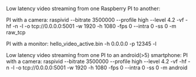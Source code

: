 Low latency video streaming from one Raspberry PI to another:

PI with a camera:
raspivid --bitrate 3500000 --profile high --level 4.2 -vf -hf -n -l -o tcp://0.0.0.0:5001 -w 1920 -h 1080 -fps 0 --intra 0 -ss 0 -m raw_tcp

PI with a monitor:
hello_video_active.bin -h 0.0.0.0 -p 12345 -l


Low latency video streaming from one PI to an android(>5) smartphone:
PI with a camera:
raspivid --bitrate 3500000 --profile high --level 4.2 -vf -hf -n -l -o tcp://0.0.0.0:5001 -w 1920 -h 1080 -fps 0 --intra 0 -ss 0 -m android
